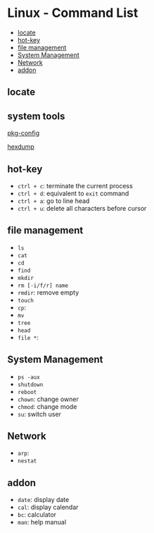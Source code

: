 # Linux - Command List

* [locate](#locate)
* [hot-key](#hot-key)
* [file management](#file-management)
* [System Management](#system-management)
* [Network](#network)
* [addon](#addon)

## locate

## system tools

[pkg-config](linux-pkg-config.md)

[hexdump](linux-hexdump.md)

## hot-key

- `ctrl + c`: terminate the current process
- `ctrl + d`: equivalent to `exit` command
- `ctrl + a`: go to line head
- `ctrl + u`: delete all characters before cursor

## file management

- `ls`
- `cat`
- `cd`
- `find`
- `mkdir`
- `rm [-i/f/r] name`
- `rmdir`: remove empty
- `touch`
- `cp`:
- `mv`
- `tree`
- `head`
- `file *`:

## System Management

- `ps -aux`
- `shutdown`
- `reboot`
- `chown`: change owner
- `chmod`: change mode
- `su`: switch user

## Network

- `arp`:
- `nestat`


## addon

- `date`: display date
- `cal`: display calendar
- `bc`: calculator
- `man`: help manual
